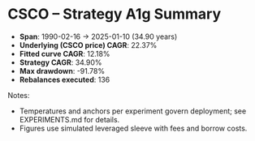 # CSCO – Strategy A1g Summary

- **Span**: 1990-02-16 → 2025-01-10 (34.90 years)
- **Underlying (CSCO price) CAGR**: 22.37%
- **Fitted curve CAGR**: 12.18%
- **Strategy CAGR**: 34.90%
- **Max drawdown**: -91.78%
- **Rebalances executed**: 136

Notes:

- Temperatures and anchors per experiment govern deployment; see EXPERIMENTS.md for details.
- Figures use simulated leveraged sleeve with fees and borrow costs.

